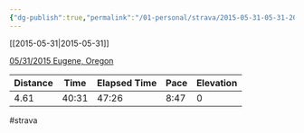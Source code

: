 ```yaml
---
{"dg-publish":true,"permalink":"/01-personal/strava/2015-05-31-05-31-2015-eugene-oregon/"}
---
```



[[2015-05-31\|2015-05-31]]

[05/31/2015 Eugene, Oregon](https://www.strava.com/activities/323628619)

| Distance | Time  | Elapsed Time | Pace | Elevation |
| -------- | ----- | ------------ | ---- | --------- |
| 4.61     | 40:31 | 47:26        | 8:47 | 0         |




#strava
